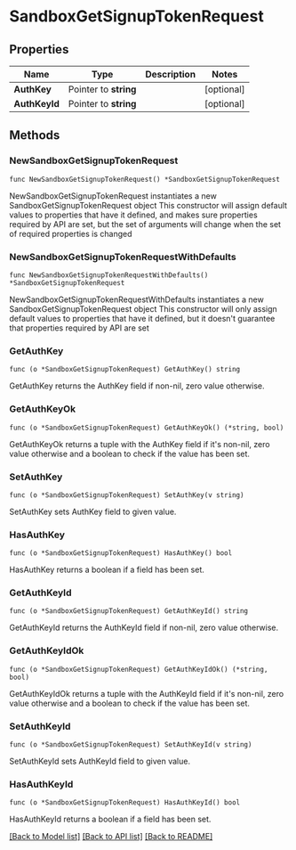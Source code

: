 # SandboxGetSignupTokenRequest

## Properties

Name | Type | Description | Notes
------------ | ------------- | ------------- | -------------
**AuthKey** | Pointer to **string** |  | [optional] 
**AuthKeyId** | Pointer to **string** |  | [optional] 

## Methods

### NewSandboxGetSignupTokenRequest

`func NewSandboxGetSignupTokenRequest() *SandboxGetSignupTokenRequest`

NewSandboxGetSignupTokenRequest instantiates a new SandboxGetSignupTokenRequest object
This constructor will assign default values to properties that have it defined,
and makes sure properties required by API are set, but the set of arguments
will change when the set of required properties is changed

### NewSandboxGetSignupTokenRequestWithDefaults

`func NewSandboxGetSignupTokenRequestWithDefaults() *SandboxGetSignupTokenRequest`

NewSandboxGetSignupTokenRequestWithDefaults instantiates a new SandboxGetSignupTokenRequest object
This constructor will only assign default values to properties that have it defined,
but it doesn't guarantee that properties required by API are set

### GetAuthKey

`func (o *SandboxGetSignupTokenRequest) GetAuthKey() string`

GetAuthKey returns the AuthKey field if non-nil, zero value otherwise.

### GetAuthKeyOk

`func (o *SandboxGetSignupTokenRequest) GetAuthKeyOk() (*string, bool)`

GetAuthKeyOk returns a tuple with the AuthKey field if it's non-nil, zero value otherwise
and a boolean to check if the value has been set.

### SetAuthKey

`func (o *SandboxGetSignupTokenRequest) SetAuthKey(v string)`

SetAuthKey sets AuthKey field to given value.

### HasAuthKey

`func (o *SandboxGetSignupTokenRequest) HasAuthKey() bool`

HasAuthKey returns a boolean if a field has been set.

### GetAuthKeyId

`func (o *SandboxGetSignupTokenRequest) GetAuthKeyId() string`

GetAuthKeyId returns the AuthKeyId field if non-nil, zero value otherwise.

### GetAuthKeyIdOk

`func (o *SandboxGetSignupTokenRequest) GetAuthKeyIdOk() (*string, bool)`

GetAuthKeyIdOk returns a tuple with the AuthKeyId field if it's non-nil, zero value otherwise
and a boolean to check if the value has been set.

### SetAuthKeyId

`func (o *SandboxGetSignupTokenRequest) SetAuthKeyId(v string)`

SetAuthKeyId sets AuthKeyId field to given value.

### HasAuthKeyId

`func (o *SandboxGetSignupTokenRequest) HasAuthKeyId() bool`

HasAuthKeyId returns a boolean if a field has been set.


[[Back to Model list]](../README.md#documentation-for-models) [[Back to API list]](../README.md#documentation-for-api-endpoints) [[Back to README]](../README.md)


